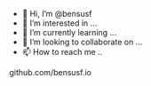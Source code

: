 - 👋 Hi, I’m @bensusf
- 👀 I’m interested in ...
- 🌱 I’m currently learning ...
- 💞️ I’m looking to collaborate on ...
- 📫 How to reach me ..

<!---
bensusf/bensusf is a ✨ special ✨ repository because its `README.md` (this file) appears on your GitHub profile.
You can click the Preview link to take a look at your changes.
--->github.com/bensusf.io

